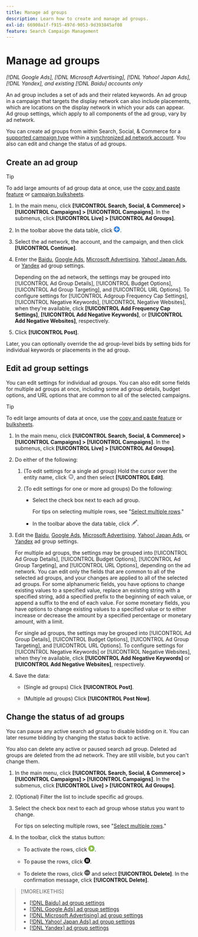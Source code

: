 ```yaml
---
title: Manage ad groups
description: Learn how to create and manage ad groups.
exl-id: 66900a1f-f915-497d-9053-9d393845af08
feature: Search Campaign Management
---
```

# Manage ad groups

*[!DNL Google Ads], [!DNL Microsoft Advertising], [!DNL Yahoo! Japan Ads], [!DNL Yandex], and existing [!DNL Baidu] accounts only*

An ad group includes a set of ads and their related keywords. An ad group in a campaign that targets the display network can also include placements, which are locations on the display network in which your ads can appear. Ad group settings, which apply to all components of the ad group, vary by ad network.

You can create ad groups from within Search, Social, & Commerce for a [supported campaign type](/help/search-social-commerce/introduction/supported-inventory.md) within a [synchronized ad network account](/help/search-social-commerce/campaign-management/accounts/ad-network-account-about.md). You also can edit and change the status of ad groups.

## Create an ad group

>[!TIP]
>
>To add large amounts of ad group data at once, use the [copy and paste feature](/help/search-social-commerce/campaign-management/campaigns/copy-paste.md) or [campaign bulksheets](/help/search-social-commerce/campaign-management/bulksheets/bulksheet-about.md).

1. In the main menu, click **[!UICONTROL Search, Social, & Commerce] > [!UICONTROL Campaigns] > [!UICONTROL Campaigns]**. In the submenus, click **[!UICONTROL Live] > [!UICONTROL Ad Groups]**.

1. In the toolbar above the data table, click ![Create](/help/search-social-commerce/assets/add.png "Create").

1. Select the ad network, the account, and the campaign, and then click **[!UICONTROL Continue]**.

1. Enter the [Baidu](/help/search-social-commerce/campaign-management/campaigns/ad-group-settings-baidu.md), [Google Ads](/help/search-social-commerce/campaign-management/campaigns/ad-group-settings-google.md), [Microsoft Advertising](/help/search-social-commerce/campaign-management/campaigns/ad-group-settings-microsoft.md), [Yahoo! Japan Ads](/help/search-social-commerce/campaign-management/campaigns/ad-group-settings-yahoo-japan.md), or [Yandex](/help/search-social-commerce/campaign-management/campaigns/ad-group-settings-yandex.md) ad group settings.

   Depending on the ad network, the settings may be grouped into [!UICONTROL Ad Group Details], [!UICONTROL Budget Options], [!UICONTROL Ad Group Targeting], and [!UICONTROL URL Options]. To configure settings for [!UICONTROL Adgroup Frequency Cap Settings], [!UICONTROL Negative Keywords], [!UICONTROL Negative Websites], when they're available, click **[!UICONTROL Add Frequency Cap Settings]**, **[!UICONTROL Add Negative Keywords]**, or **[!UICONTROL Add Negative Websites]**, respectively.

1. Click **[!UICONTROL Post]**.

Later, you can optionally override the ad group-level bids by setting bids for individual keywords or placements in the ad group.

## Edit ad group settings

You can edit settings for individual ad groups. You can also edit some fields for multiple ad groups at once, including some ad group details, budget options, and URL options that are common to all of the selected campaigns.

>[!TIP]
>
>To edit large amounts of data at once, use the [copy and paste feature](/help/search-social-commerce/campaign-management/campaigns/copy-paste.md) or [bulksheets](/help/search-social-commerce/campaign-management/bulksheets/bulksheet-about.md).

1. In the main menu, click **[!UICONTROL Search, Social, & Commerce] > [!UICONTROL Campaigns] > [!UICONTROL Campaigns]**. In the submenus, click **[!UICONTROL Live] > [!UICONTROL Ad Groups]**.

1. Do either of the following:
   
   1. (To edit settings for a single ad group) Hold the cursor over the entity name, click ![Menu icon](/help/search-social-commerce/assets/arrow-dropdown-menu.png "Menu icon"), and then select **[!UICONTROL Edit]**.

   1. (To edit settings for one or more ad groups) Do the following:
      
      * Select the check box next to each ad group.
        
        For tips on selecting multiple rows, see "[Select multiple rows](/help/search-social-commerce/common-tasks/navigation-editing-selection/multiple-rows-select.md)."
     
      * In the toolbar above the data table, click ![Edit](/help/search-social-commerce/assets/edit.png "Edit").
    
1. Edit the [Baidu](/help/search-social-commerce/campaign-management/campaigns/ad-group-settings-baidu.md), [Google Ads](/help/search-social-commerce/campaign-management/campaigns/ad-group-settings-google.md), [Microsoft Advertising](/help/search-social-commerce/campaign-management/campaigns/ad-group-settings-microsoft.md), [Yahoo! Japan Ads](/help/search-social-commerce/campaign-management/campaigns/ad-group-settings-yahoo-japan.md), or [Yandex](/help/search-social-commerce/campaign-management/campaigns/ad-group-settings-yandex.md) ad group settings.

   For multiple ad groups, the settings may be grouped into [!UICONTROL Ad Group Details], [!UICONTROL Budget Options], [!UICONTROL Ad Group Targeting], and [!UICONTROL URL Options], depending on the ad network. You can edit only the fields that are common to all of the selected ad groups, and your changes are applied to all of the selected ad groups. For some alphanumeric fields, you have options to change existing values to a specified value, replace an existing string with a specified string, add a specified prefix to the beginning of each value, or append a suffix to the end of each value. For some monetary fields, you have options to change existing values to a specified value or to either increase or decrease the amount by a specified percentage or monetary amount, with a limit.

   For single ad groups, the settings may be grouped into [!UICONTROL Ad Group Details], [!UICONTROL Budget Options], [!UICONTROL Ad Group Targeting], and [!UICONTROL URL Options]. To configure settings for [!UICONTROL Negative Keywords] or [!UICONTROL Negative Websites], when they're available, click **[!UICONTROL Add Negative Keywords]** or **[!UICONTROL Add Negative Websites]**, respectively.

1. Save the data:
   
   * (Single ad groups) Click **[!UICONTROL Post]**.
   
   * (Multiple ad groups) Click **[!UICONTROL Post Now]**.

## Change the status of ad groups

You can pause any active search ad group to disable bidding on it. You can later resume bidding by changing the status back to active.

You also can delete any active or paused search ad group. Deleted ad groups are deleted from the ad network. They are still visible, but you can't change them.

1. In the main menu, click **[!UICONTROL Search, Social, & Commerce] > [!UICONTROL Campaigns] > [!UICONTROL Campaigns]**. In the submenus, click **[!UICONTROL Live] > [!UICONTROL Ad Groups]**.

1. (Optional) Filter the list to include specific ad groups.

1. Select the check box next to each ad group whose status you want to change.

   For tips on selecting multiple rows, see "[Select multiple rows](/help/search-social-commerce/common-tasks/navigation-editing-selection/multiple-rows-select.md)."

1. In the toolbar, click the status button:
   * To activate the rows, click ![Activate](/help/search-social-commerce/assets/activate.png "Activate").
   
   * To pause the rows, click ![Pause](/help/search-social-commerce/assets/pause.png "Pause").
   
   * To delete the rows, click ![More](/help/search-social-commerce/assets/more.png "More") and select **[!UICONTROL Delete]**. In the confirmation message, click **[!UICONTROL Delete]**.

>[!MORELIKETHIS]
>
>* [[!DNL Baidu] ad group settings](/help/search-social-commerce/campaign-management/campaigns/ad-group-settings-baidu.md)
>* [[!DNL Google Ads] ad group settings](/help/search-social-commerce/campaign-management/campaigns/ad-group-settings-google.md)
>* [[!DNL Microsoft Advertising] ad group settings](/help/search-social-commerce/campaign-management/campaigns/ad-group-settings-microsoft.md)
>* [[!DNL Yahoo! Japan Ads] ad group settings](/help/search-social-commerce/campaign-management/campaigns/ad-group-settings-yahoo-japan.md)
>* [[!DNL Yandex] ad group settings](/help/search-social-commerce/campaign-management/campaigns/ad-group-settings-yandex.md)
